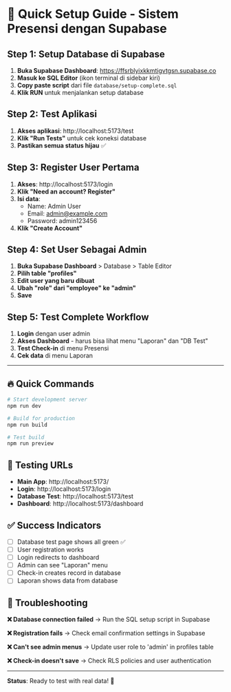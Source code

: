 # 🚀 Quick Setup Guide - Sistem Presensi dengan Supabase

## Step 1: Setup Database di Supabase

1. **Buka Supabase Dashboard**: https://ffsrblyixkkmtigvtgsn.supabase.co
2. **Masuk ke SQL Editor** (ikon terminal di sidebar kiri)
3. **Copy paste script** dari file `database/setup-complete.sql`
4. **Klik RUN** untuk menjalankan setup database

## Step 2: Test Aplikasi

1. **Akses aplikasi**: http://localhost:5173/test
2. **Klik "Run Tests"** untuk cek koneksi database
3. **Pastikan semua status hijau** ✅

## Step 3: Register User Pertama

1. **Akses**: http://localhost:5173/login
2. **Klik "Need an account? Register"**
3. **Isi data**:
   - Name: Admin User
   - Email: admin@example.com
   - Password: admin123456
4. **Klik "Create Account"**

## Step 4: Set User Sebagai Admin

1. **Buka Supabase Dashboard** > Database > Table Editor
2. **Pilih table "profiles"**
3. **Edit user yang baru dibuat**
4. **Ubah "role" dari "employee" ke "admin"**
5. **Save**

## Step 5: Test Complete Workflow

1. **Login** dengan user admin
2. **Akses Dashboard** - harus bisa lihat menu "Laporan" dan "DB Test"
3. **Test Check-in** di menu Presensi
4. **Cek data** di menu Laporan

---

## 🔥 Quick Commands

```bash
# Start development server
npm run dev

# Build for production
npm run build

# Test build
npm run preview
```

## 🧪 Testing URLs

- **Main App**: http://localhost:5173/
- **Login**: http://localhost:5173/login
- **Database Test**: http://localhost:5173/test
- **Dashboard**: http://localhost:5173/dashboard

## ✅ Success Indicators

- [ ] Database test page shows all green ✅
- [ ] User registration works
- [ ] Login redirects to dashboard
- [ ] Admin can see "Laporan" menu
- [ ] Check-in creates record in database
- [ ] Laporan shows data from database

## 🚨 Troubleshooting

**❌ Database connection failed**
→ Run the SQL setup script in Supabase

**❌ Registration fails**
→ Check email confirmation settings in Supabase

**❌ Can't see admin menus**
→ Update user role to 'admin' in profiles table

**❌ Check-in doesn't save**
→ Check RLS policies and user authentication

---

**Status**: Ready to test with real data! 🎉
